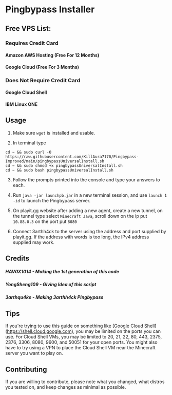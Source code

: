 # Pingbypass Installer

## Free VPS List:

### Requires Credit Card

#### Amazon AWS Hosting (Free For 12 Months)
#### Google Cloud (Free For 3 Months)

### Does Not Require Credit Card

#### Google Cloud Shell
#### IBM Linux ONE

## Usage
1. Make sure `wget` is installed and usable.

2. In terminal type
 ```
cd ~ && sudo curl -O https://raw.githubusercontent.com/KillAura7170/Pingbypass-Improved/main/pingbypassUniversalInstall.sh
cd ~ && sudo chmod +x pingbypassUniversalInstall.sh
cd ~ && sudo bash pingbypassUniversalInstall.sh
```

3. Follow the prompts printed into the console and type your answers to each.

4. Run ```java -jar launchpb.jar``` in a new terminal session, and use ```launch 1 -id``` to launch the Pingbypass server.
   
6. On playit.gg website after adding a new agent, create a new tunnel, on the tunnel type select ```Minecraft Java```, scroll down on the ip put ```10.88.0.3``` on the port put ```8080```

7. Connect 3arthh4ck to the server using the address and port supplied by playit.gg. If the address with words is too long, the IPv4 address supplied may work.

## Credits

##### HAV0X1014 - Making the 1st generation of this code
##### YongSheng109 - Giving Idea of this script
##### 3arthqu4ke - Making 3arthh4ck Pingbypass

## Tips
If you're trying to use this guide on something like [Google Cloud Shell] (https://shell.cloud.google.com), you may be limited on the ports you can use. For Cloud Shell VMs, you may be limited to 20, 21, 22, 80, 443, 2375, 2376, 3306, 8080, 9600, and 50051 for your open ports. You might also have to try using a VPN to place the Cloud Shell VM near the Minecraft server you want to play on.

## Contributing
If you are willing to contribute, please note what you changed, what distros you tested on, and keep changes as minimal as possible.
